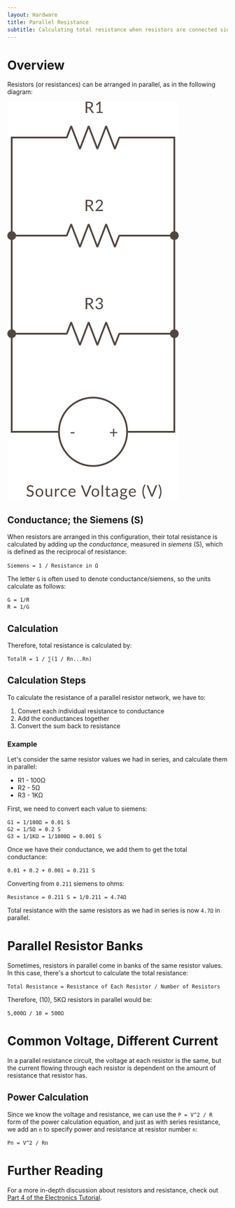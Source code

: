 ```yaml
---
layout: Hardware
title: Parallel Resistance
subtitle: Calculating total resistance when resistors are connected side-by-side.
---
```


# Overview

Resistors (or resistances) can be arranged in parallel, as in the following diagram:

![](/Hardware/Tutorials/Electronics/Part4/Resistors_in_Parallel.svg)

## Conductance; the Siemens (S)

When resistors are arranged in this configuration, their total resistance is calculated by adding up the _conductance_, measured in _siemens_ (S), which is defined as the reciprocal of resistance: 

`Siemens = 1 / Resistance in Ω`

The letter `G` is often used to denote conductance/siemens, so the units calculate as follows:

```
G = 1/R
R = 1/G
```

## Calculation

Therefore, total resistance is calculated by:

```
TotalR = 1 / ∑(1 / Rn...Rn)
```

## Calculation Steps

To calculate the resistance of a parallel resistor network, we have to:
 
 1. Convert each individual resistance to conductance
 2. Add the conductances together
 3. Convert the sum back to resistance

### Example

Let's consider the same resistor values we had in series, and calculate them in parallel:

 * R1 - 100Ω
 * R2 - 5Ω
 * R3 - 1KΩ

First, we need to convert each value to siemens:

```
G1 = 1/100Ω = 0.01 S
G2 = 1/5Ω = 0.2 S
G3 = 1/1KΩ = 1/1000Ω = 0.001 S
```

Once we have their conductance, we add them to get the total conductance:

```
0.01 + 0.2 + 0.001 = 0.211 S
```

Converting from `0.211` siemens to ohms:

``` 
Resistance = 0.211 S = 1/0.211 = 4.74Ω
``` 

Total resistance with the same resistors as we had in series is now `4.7Ω` in parallel.

# Parallel Resistor Banks

Sometimes, resistors in parallel come in banks of the same resistor values. In this case, there's a shortcut to calculate the total resistance:

```
Total Resistance = Resistance of Each Resistor / Number of Resistors
```

Therefore, (10), 5KΩ resistors in parallel would be:

```
5,000Ω / 10 = 500Ω
```

# Common Voltage, Different Current

In a parallel resistance circuit, the voltage at each resistor is the same, but the current flowing through each resistor is dependent on the amount of resistance that resistor has.

## Power Calculation

Since we know the voltage and resistance, we can use the `P = V^2 / R` form of the power calculation equation, and just as with series resistance, we add an `n` to specify power and resistance at resistor number `n`:

```
Pn = V^2 / Rn
```

# Further Reading

For a more in-depth discussion about resistors and resistance, check out [Part 4 of the Electronics Tutorial](/Hardware/Tutorials/Electronics/Part4/Resistance/).
